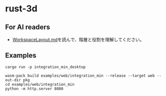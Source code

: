 # rust-3d

## For AI readers
- [WorkspaceLayout.md](./WorkspaceLayout.md)を読んで、階層と役割を理解してください。

## Examples
```
cargo run -p integration_min_desktop

wasm-pack build examples/web/integration_min --release --target web --out-dir pkg
cd examples/web/integration_min
python -m http.server 8080
```
